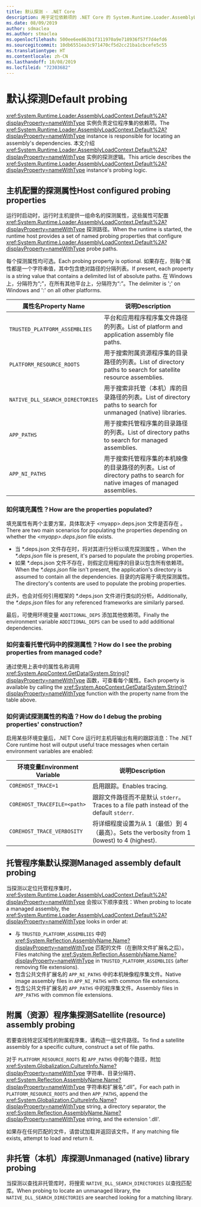 ```yaml
---
title: 默认探测 - .NET Core
description: 用于定位依赖项的 .NET Core 的 System.Runtime.Loader.AssemblyLoadContext.Default 探测逻辑的概述。
ms.date: 08/09/2019
author: sdmaclea
ms.author: stmaclea
ms.openlocfilehash: 500ee6ee863b1f311970a9e718936f57f7d4efd6
ms.sourcegitcommit: 10db6551ea3c971470cf5d2cc21ba1cbcefe5c55
ms.translationtype: HT
ms.contentlocale: zh-CN
ms.lasthandoff: 10/08/2019
ms.locfileid: "72303682"
---
```

# <a name="default-probing"></a><span data-ttu-id="f5723-103">默认探测</span><span class="sxs-lookup"><span data-stu-id="f5723-103">Default probing</span></span>

<span data-ttu-id="f5723-104"><xref:System.Runtime.Loader.AssemblyLoadContext.Default%2A?displayProperty=nameWithType> 实例负责定位程序集的依赖项。</span><span class="sxs-lookup"><span data-stu-id="f5723-104">The <xref:System.Runtime.Loader.AssemblyLoadContext.Default%2A?displayProperty=nameWithType> instance is responsible for locating an assembly's dependencies.</span></span> <span data-ttu-id="f5723-105">本文介绍 <xref:System.Runtime.Loader.AssemblyLoadContext.Default%2A?displayProperty=nameWithType> 实例的探测逻辑。</span><span class="sxs-lookup"><span data-stu-id="f5723-105">This article describes the <xref:System.Runtime.Loader.AssemblyLoadContext.Default%2A?displayProperty=nameWithType> instance's probing logic.</span></span>

## <a name="host-configured-probing-properties"></a><span data-ttu-id="f5723-106">主机配置的探测属性</span><span class="sxs-lookup"><span data-stu-id="f5723-106">Host configured probing properties</span></span>

<span data-ttu-id="f5723-107">运行时启动时，运行时主机提供一组命名的探测属性，这些属性可配置 <xref:System.Runtime.Loader.AssemblyLoadContext.Default%2A?displayProperty=nameWithType> 探测路径。</span><span class="sxs-lookup"><span data-stu-id="f5723-107">When the runtime is started, the runtime host provides a set of named probing properties that configure <xref:System.Runtime.Loader.AssemblyLoadContext.Default%2A?displayProperty=nameWithType> probe paths.</span></span>

<span data-ttu-id="f5723-108">每个探测属性均可选。</span><span class="sxs-lookup"><span data-stu-id="f5723-108">Each probing property is optional.</span></span> <span data-ttu-id="f5723-109">如果存在，则每个属性都是一个字符串值，其中包含绝对路径的分隔列表。</span><span class="sxs-lookup"><span data-stu-id="f5723-109">If present, each property is a string value that contains a delimited list of absolute paths.</span></span> <span data-ttu-id="f5723-110">在 Windows 上，分隔符为“;”，在所有其他平台上，分隔符为“:”。</span><span class="sxs-lookup"><span data-stu-id="f5723-110">The delimiter is ';' on Windows and ':' on all other platforms.</span></span>

|<span data-ttu-id="f5723-111">属性名</span><span class="sxs-lookup"><span data-stu-id="f5723-111">Property Name</span></span>                 |<span data-ttu-id="f5723-112">说明</span><span class="sxs-lookup"><span data-stu-id="f5723-112">Description</span></span>  |
|------------------------------|---------|
|`TRUSTED_PLATFORM_ASSEMBLIES`   | <span data-ttu-id="f5723-113">平台和应用程序程序集文件路径的列表。</span><span class="sxs-lookup"><span data-stu-id="f5723-113">List of platform and application assembly file paths.</span></span> |
|`PLATFORM_RESOURCE_ROOTS`       | <span data-ttu-id="f5723-114">用于搜索附属资源程序集的目录路径的列表。</span><span class="sxs-lookup"><span data-stu-id="f5723-114">List of directory paths to search for satellite resource assemblies.</span></span> |
|`NATIVE_DLL_SEARCH_DIRECTORIES` | <span data-ttu-id="f5723-115">用于搜索非托管（本机）库的目录路径的列表。</span><span class="sxs-lookup"><span data-stu-id="f5723-115">List of directory paths to search for unmanaged (native) libraries.</span></span>        |
|`APP_PATHS`                     | <span data-ttu-id="f5723-116">用于搜索托管程序集的目录路径的列表。</span><span class="sxs-lookup"><span data-stu-id="f5723-116">List of directory paths to search for managed assemblies.</span></span> |
|`APP_NI_PATHS`                  | <span data-ttu-id="f5723-117">用于搜索托管程序集的本机映像的目录路径的列表。</span><span class="sxs-lookup"><span data-stu-id="f5723-117">List of directory paths to search for native images of managed assemblies.</span></span> |

### <a name="how-are-the-properties-populated"></a><span data-ttu-id="f5723-118">如何填充属性？</span><span class="sxs-lookup"><span data-stu-id="f5723-118">How are the properties populated?</span></span>

<span data-ttu-id="f5723-119">填充属性有两个主要方案，具体取决于 \<myapp>.deps.json 文件是否存在  。</span><span class="sxs-lookup"><span data-stu-id="f5723-119">There are two main scenarios for populating the properties depending on whether the *\<myapp>.deps.json* file exists.</span></span>

- <span data-ttu-id="f5723-120">当 \*.deps.json 文件存在时，将对其进行分析以填充探测属性  。</span><span class="sxs-lookup"><span data-stu-id="f5723-120">When the *\*.deps.json* file is present, it's parsed to populate the probing properties.</span></span>
- <span data-ttu-id="f5723-121">如果 \*.deps.json  文件不存在，则假定应用程序的目录以包含所有依赖项。</span><span class="sxs-lookup"><span data-stu-id="f5723-121">When the *\*.deps.json* file isn't present, the application's directory is assumed to contain all the dependencies.</span></span> <span data-ttu-id="f5723-122">目录的内容用于填充探测属性。</span><span class="sxs-lookup"><span data-stu-id="f5723-122">The directory's contents are used to populate the probing properties.</span></span>

<span data-ttu-id="f5723-123">此外，也会对任何引用框架的 \*.deps.json  文件进行类似的分析。</span><span class="sxs-lookup"><span data-stu-id="f5723-123">Additionally, the *\*.deps.json* files for any referenced frameworks are similarly parsed.</span></span>

<span data-ttu-id="f5723-124">最后，可使用环境变量 `ADDITIONAL_DEPS` 添加其他依赖项。</span><span class="sxs-lookup"><span data-stu-id="f5723-124">Finally the environment variable `ADDITIONAL_DEPS` can be used to add additional dependencies.</span></span>

### <a name="how-do-i-see-the-probing-properties-from-managed-code"></a><span data-ttu-id="f5723-125">如何查看托管代码中的探测属性？</span><span class="sxs-lookup"><span data-stu-id="f5723-125">How do I see the probing properties from managed code?</span></span>

<span data-ttu-id="f5723-126">通过使用上表中的属性名称调用 <xref:System.AppContext.GetData(System.String)?displayProperty=nameWithType> 函数，可查看每个属性。</span><span class="sxs-lookup"><span data-stu-id="f5723-126">Each property is available by calling the <xref:System.AppContext.GetData(System.String)?displayProperty=nameWithType> function with the property name from the table above.</span></span>

### <a name="how-do-i-debug-the-probing-properties-construction"></a><span data-ttu-id="f5723-127">如何调试探测属性的构造？</span><span class="sxs-lookup"><span data-stu-id="f5723-127">How do I debug the probing properties' construction?</span></span>

<span data-ttu-id="f5723-128">启用某些环境变量后，.NET Core 运行时主机将输出有用的跟踪消息：</span><span class="sxs-lookup"><span data-stu-id="f5723-128">The .NET Core runtime host will output useful trace messages when certain environment variables are enabled:</span></span>

|<span data-ttu-id="f5723-129">环境变量</span><span class="sxs-lookup"><span data-stu-id="f5723-129">Environment Variable</span></span>        |<span data-ttu-id="f5723-130">说明</span><span class="sxs-lookup"><span data-stu-id="f5723-130">Description</span></span>  |
|----------------------------|---------|
|`COREHOST_TRACE=1`          |<span data-ttu-id="f5723-131">启用跟踪。</span><span class="sxs-lookup"><span data-stu-id="f5723-131">Enables tracing.</span></span>|
|`COREHOST_TRACEFILE=<path>` |<span data-ttu-id="f5723-132">跟踪文件路径而不是默认 `stderr`。</span><span class="sxs-lookup"><span data-stu-id="f5723-132">Traces to a file path instead of the default `stderr`.</span></span>|
|`COREHOST_TRACE_VERBOSITY`  |<span data-ttu-id="f5723-133">将详细程度设置为从 1（最低）到 4（最高）。</span><span class="sxs-lookup"><span data-stu-id="f5723-133">Sets the verbosity from 1 (lowest) to 4 (highest).</span></span>|

## <a name="managed-assembly-default-probing"></a><span data-ttu-id="f5723-134">托管程序集默认探测</span><span class="sxs-lookup"><span data-stu-id="f5723-134">Managed assembly default probing</span></span>

<span data-ttu-id="f5723-135">当探测以定位托管程序集时，<xref:System.Runtime.Loader.AssemblyLoadContext.Default%2A?displayProperty=nameWithType> 会按以下顺序查找：</span><span class="sxs-lookup"><span data-stu-id="f5723-135">When probing to locate a managed assembly, the <xref:System.Runtime.Loader.AssemblyLoadContext.Default%2A?displayProperty=nameWithType> looks in order at:</span></span>

- <span data-ttu-id="f5723-136">与 `TRUSTED_PLATFORM_ASSEMBLIES` 中的 <xref:System.Reflection.AssemblyName.Name?displayProperty=nameWithType> 匹配的文件（在删除文件扩展名之后）。</span><span class="sxs-lookup"><span data-stu-id="f5723-136">Files matching the <xref:System.Reflection.AssemblyName.Name?displayProperty=nameWithType> in `TRUSTED_PLATFORM_ASSEMBLIES` (after removing file extensions).</span></span>
- <span data-ttu-id="f5723-137">包含公共文件扩展名的 `APP_NI_PATHS` 中的本机映像程序集文件。</span><span class="sxs-lookup"><span data-stu-id="f5723-137">Native image assembly files in `APP_NI_PATHS` with common file extensions.</span></span>
- <span data-ttu-id="f5723-138">包含公共文件扩展名的 `APP_PATHS` 中的程序集文件。</span><span class="sxs-lookup"><span data-stu-id="f5723-138">Assembly files in `APP_PATHS` with common file extensions.</span></span>

## <a name="satellite-resource-assembly-probing"></a><span data-ttu-id="f5723-139">附属（资源）程序集探测</span><span class="sxs-lookup"><span data-stu-id="f5723-139">Satellite (resource) assembly probing</span></span>

<span data-ttu-id="f5723-140">若要查找特定区域性的附属程序集，请构造一组文件路径。</span><span class="sxs-lookup"><span data-stu-id="f5723-140">To find a satellite assembly for a specific culture, construct a set of file paths.</span></span>

<span data-ttu-id="f5723-141">对于 `PLATFORM_RESOURCE_ROOTS` 和 `APP_PATHS` 中的每个路径，附加 <xref:System.Globalization.CultureInfo.Name?displayProperty=nameWithType> 字符串、目录分隔符、<xref:System.Reflection.AssemblyName.Name?displayProperty=nameWithType> 字符串和扩展名“.dll”。</span><span class="sxs-lookup"><span data-stu-id="f5723-141">For each path in `PLATFORM_RESOURCE_ROOTS` and then `APP_PATHS`, append the <xref:System.Globalization.CultureInfo.Name?displayProperty=nameWithType> string, a directory separator, the <xref:System.Reflection.AssemblyName.Name?displayProperty=nameWithType> string, and the extension '.dll'.</span></span>

<span data-ttu-id="f5723-142">如果存在任何匹配的文件，请尝试加载并返回该文件。</span><span class="sxs-lookup"><span data-stu-id="f5723-142">If any matching file exists, attempt to load and return it.</span></span>

## <a name="unmanaged-native-library-probing"></a><span data-ttu-id="f5723-143">非托管（本机）库探测</span><span class="sxs-lookup"><span data-stu-id="f5723-143">Unmanaged (native) library probing</span></span>

<span data-ttu-id="f5723-144">当探测以查找非托管库时，将搜索 `NATIVE_DLL_SEARCH_DIRECTORIES` 以查找匹配库。</span><span class="sxs-lookup"><span data-stu-id="f5723-144">When probing to locate an unmanaged library, the `NATIVE_DLL_SEARCH_DIRECTORIES` are searched looking for a matching library.</span></span>

